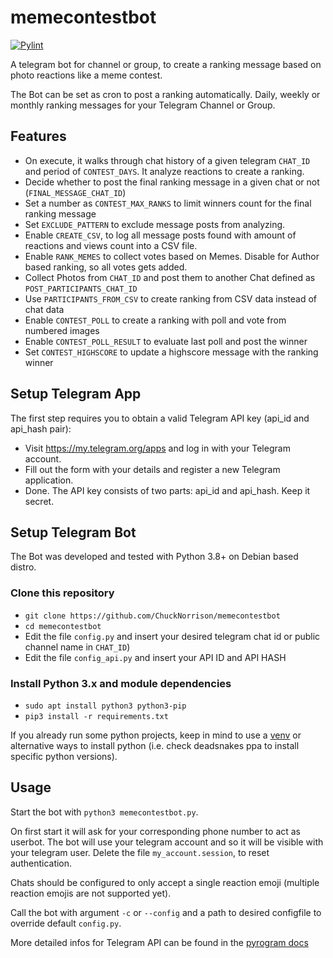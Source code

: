 # memecontestbot
[![Pylint](https://github.com/ChuckNorrison/memecontestbot/actions/workflows/pylint.yml/badge.svg)](https://github.com/ChuckNorrison/memecontestbot/actions/workflows/pylint.yml)

A telegram bot for channel or group, to create a ranking message based on photo reactions like a meme contest.

The Bot can be set as cron to post a ranking automatically. 
Daily, weekly or monthly ranking messages for your Telegram Channel or Group.

## Features
- On execute, it walks through chat history of a given telegram `CHAT_ID` and period of `CONTEST_DAYS`. It analyze reactions to create a ranking.
- Decide whether to post the final ranking message in a given chat or not (`FINAL_MESSAGE_CHAT_ID`)
- Set a number as `CONTEST_MAX_RANKS` to limit winners count for the final ranking message
- Set `EXCLUDE_PATTERN` to exclude message posts from analyzing.
- Enable `CREATE_CSV`, to log all message posts found with amount of reactions and views count into a CSV file.
- Enable `RANK_MEMES` to collect votes based on Memes. Disable for Author based ranking, so all votes gets added.
- Collect Photos from `CHAT_ID` and post them to another Chat defined as `POST_PARTICIPANTS_CHAT_ID`
- Use `PARTICIPANTS_FROM_CSV` to create ranking from CSV data instead of chat data
- Enable `CONTEST_POLL` to create a ranking with poll and vote from numbered images
- Enable `CONTEST_POLL_RESULT` to evaluate last poll and post the winner
- Set `CONTEST_HIGHSCORE` to update a highscore message with the ranking winner

## Setup Telegram App
The first step requires you to obtain a valid Telegram API key (api_id and api_hash pair):

- Visit https://my.telegram.org/apps and log in with your Telegram account.
- Fill out the form with your details and register a new Telegram application.
- Done. The API key consists of two parts: api_id and api_hash. Keep it secret.

## Setup Telegram Bot
The Bot was developed and tested with Python 3.8+ on Debian based distro.

### Clone this repository
- `git clone https://github.com/ChuckNorrison/memecontestbot`
- `cd memecontestbot`
- Edit the file `config.py` and insert your desired telegram chat id or public channel name in `CHAT_ID`)
- Edit the file `config_api.py` and insert your API ID and API HASH

### Install Python 3.x and module dependencies
- `sudo apt install python3 python3-pip`
- `pip3 install -r requirements.txt`

If you already run some python projects, keep in mind to use a [venv](https://docs.python.org/3/library/venv.html) or alternative ways to install python (i.e. check deadsnakes ppa to install specific python versions).

## Usage
Start the bot with `python3 memecontestbot.py`. 

On first start it will ask for your corresponding phone number to act as userbot. The bot will use your telegram account and so it will be visible with your telegram user. Delete the file `my_account.session`, to reset authentication.

Chats should be configured to only accept a single reaction emoji (multiple reaction emojis are not supported yet).

Call the bot with argument `-c` or `--config` and a path to desired configfile to override default `config.py`.

More detailed infos for Telegram API can be found in the [pyrogram docs](https://docs.pyrogram.org/start/setup)
